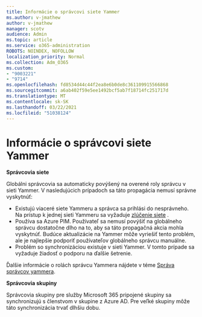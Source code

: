 ```yaml
---
title: Informácie o správcovi siete Yammer
ms.author: v-jmathew
author: v-jmathew
manager: scotv
audience: Admin
ms.topic: article
ms.service: o365-administration
ROBOTS: NOINDEX, NOFOLLOW
localization_priority: Normal
ms.collection: Adm_O365
ms.custom:
- "9003221"
- "9714"
ms.openlocfilehash: fd8534d44c44f2ea8e6b0de8c361109915566868
ms.sourcegitcommit: a6ab402f59e5ee1492bcf5ab7f18714fc251717d
ms.translationtype: MT
ms.contentlocale: sk-SK
ms.lasthandoff: 03/22/2021
ms.locfileid: "51038124"
---
```

# <a name="about-yammer-admins"></a>Informácie o správcovi siete Yammer

**Správcovia siete**

Globálni správcovia sa automaticky povýšený na overené roly správcu v sieti Yammer. V nasledujúcich prípadoch sa táto propagácia nemusí správne vyskytnúť:

- Existujú viaceré siete Yammeru a správca sa prihlási do nesprávneho. Na prístup k jednej sieti Yammeru sa vyžaduje [zlúčenie siete](https://docs.microsoft.com/yammer/configure-your-yammer-network/consolidate-multiple-yammer-networks) .
- Používa sa Azure PIM. Používateľ sa nemusí povýšiť na globálneho správcu dostatočne dlho na to, aby sa táto propagačná akcia mohla vyskytnúť. Budúce aktualizácie na Yammer môže vyriešiť tento problém, ale je najlepšie podporiť používateľov globálneho správcu manuálne.
- Problém so synchronizáciou existuje v sieti Yammer. V tomto prípade sa vyžaduje žiadosť o podporu na ďalšie šetrenie.

Ďalšie informácie o rolách správcu Yammera nájdete v téme [Správa správcov yammera](https://docs.microsoft.com/yammer/manage-yammer-users/manage-yammer-admins).

**Správcovia skupiny**

Správcovia skupiny pre služby Microsoft 365 pripojené skupiny sa synchronizujú s členstvom v skupine z Azure AD. Pre veľké skupiny môže táto synchronizácia trvať dlhšiu dobu.
